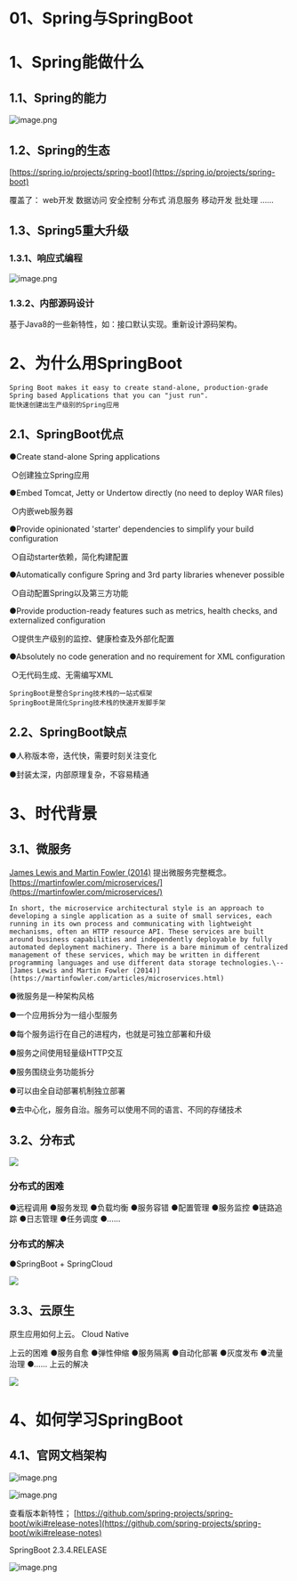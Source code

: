 
# 01、Spring与SpringBoot

# 1、Spring能做什么  

## 1.1、Spring的能力  

![image.png](d:\pic-md/202201200921523.png)

## 1.2、Spring的生态  

[https://spring.io/projects/spring-boot](https://spring.io/projects/spring-boot)  

覆盖了： 
web开发 
数据访问 
安全控制 
分布式 
消息服务 
移动开发 
批处理 
......  

## 1.3、Spring5重大升级  

### 1.3.1、响应式编程  

![image.png](d:\pic-md/202201200922784.png)

### 1.3.2、内部源码设计  

基于Java8的一些新特性，如：接口默认实现。重新设计源码架构。  

# 2、为什么用SpringBoot  

```
Spring Boot makes it easy to create stand-alone, production-grade Spring based Applications that you can "just run". 
能快速创建出生产级别的Spring应用  
```

## 2.1、SpringBoot优点

●Create stand-alone Spring applications  

​		○创建独立Spring应用  

●Embed Tomcat, Jetty or Undertow directly (no need to deploy WAR files)  

​		○内嵌web服务器  

●Provide opinionated 'starter' dependencies to simplify your build configuration  

​		○自动starter依赖，简化构建配置  

●Automatically configure Spring and 3rd party libraries whenever possible  

​		○自动配置Spring以及第三方功能  

●Provide production-ready features such as metrics, health checks, and externalized configuration  

​		○提供生产级别的监控、健康检查及外部化配置  

●Absolutely no code generation and no requirement for XML configuration  

​		○无代码生成、无需编写XML  

```
SpringBoot是整合Spring技术栈的一站式框架  
SpringBoot是简化Spring技术栈的快速开发脚手架  
```

## 2.2、SpringBoot缺点  

●人称版本帝，迭代快，需要时刻关注变化  

●封装太深，内部原理复杂，不容易精通  

# 3、时代背景  

## 3.1、微服务  

[James Lewis and Martin Fowler (2014)](https://martinfowler.com/articles/microservices.html) 提出微服务完整概念。[https://martinfowler.com/microservices/](https://martinfowler.com/microservices/)  

```
In short, the microservice architectural style is an approach to developing a single application as a suite of small services, each running in its own process and communicating with lightweight mechanisms, often an HTTP resource API. These services are built around business capabilities and independently deployable by fully automated deployment machinery. There is a bare minimum of centralized management of these services, which may be written in different programming languages and use different data storage technologies.\-- [James Lewis and Martin Fowler (2014)](https://martinfowler.com/articles/microservices.html) 
```

●微服务是一种架构风格  

●一个应用拆分为一组小型服务  

●每个服务运行在自己的进程内，也就是可独立部署和升级  

●服务之间使用轻量级HTTP交互  

●服务围绕业务功能拆分  

●可以由全自动部署机制独立部署  

●去中心化，服务自治。服务可以使用不同的语言、不同的存储技术  

## 3.2、分布式  

![](d:\pic-md/202201200923446.png)

### **分布式的困难**  

●远程调用 
●服务发现 
●负载均衡 
●服务容错 
●配置管理 
●服务监控 
●链路追踪 
●日志管理 
●任务调度 
●......  

### **分布式的解决**  

●SpringBoot + SpringCloud  


![](d:\pic-md/202201200924132.png)

## 3.3、云原生  

原生应用如何上云。 Cloud Native  

上云的困难 
●服务自愈 
●弹性伸缩 
●服务隔离 
●自动化部署 
●灰度发布 
●流量治理 
●...... 
上云的解决  

![](d:\pic-md/202201200924676.png)

  

# 4、如何学习SpringBoot  

## 4.1、官网文档架构  

![image.png](d:\pic-md/202201200924972.png)

 

![image.png](d:\pic-md/202201200925270.png)

查看版本新特性； 
[https://github.com/spring-projects/spring-boot/wiki#release-notes](https://github.com/spring-projects/spring-boot/wiki#release-notes)  

SpringBoot 2.3.4.RELEASE

![image.png](d:\pic-md/202201200925220.png)





  

